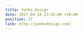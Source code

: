 ```yaml
---
title: Yanko Design
date: 2017-04-10 13:52:00 +10:00
position: 17
link: http://yankodesign.com/
---
```


